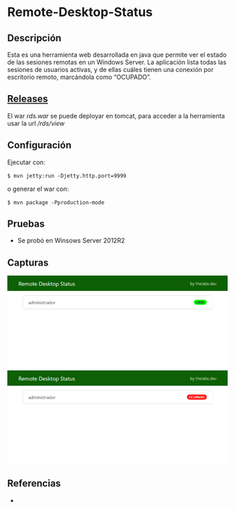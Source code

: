 # Remote-Desktop-Status

## Descripción
Esta es una herramienta web desarrollada en java que permite ver el estado de las sesiones remotas en un Windows Server.
La aplicación lista todas las sesiones de usuarios activas, y de ellas cuáles tienen una conexión por escritorio remoto, marcándola como “OCUPADO”.

## [Releases](https://github.com/thelabs-dev/Remote-Desktop-Status/releases)


El war _rds.war_ se puede deployar en tomcat, para acceder a la herramienta usar la url _/rds/view_

## Configuración
Ejecutar con:

    $ mvn jetty:run -Djetty.http.port=9999
  
o generar el war con:

    $ mvn package -Pproduction-mode
 
## Pruebas
- Se probó en Winsows Server 2012R2

## Capturas
![alt text](https://raw.githubusercontent.com/thelabs-dev/Remote-Desktop-Status/master/readme/img_1.png)
![alt text](https://raw.githubusercontent.com/thelabs-dev/Remote-Desktop-Status/master/readme/img_2.png)

## Referencias
- 
